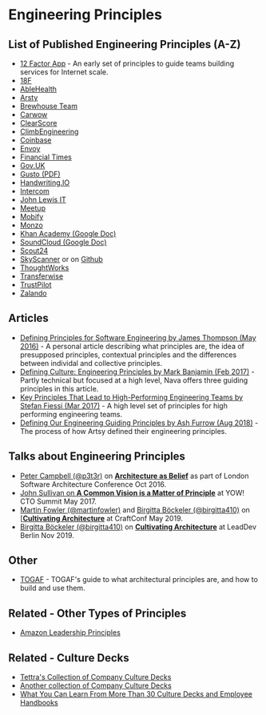 # Engineering Principles

## List of Published Engineering Principles (A-Z)

- [12 Factor App](https://12factor.net/) - An early set of principles to guide teams building services for Internet scale.
- [18F](https://github.com/18F/development-guide)
- [AbleHealth](https://github.com/AbleHealth/team/blob/master/engineering/principles-and-practices.md)
- [Arsty](https://github.com/artsy/README/blob/master/culture/engineering-principles.md)
- [Brewhouse Team](https://github.com/BrewhouseTeam/engineering)
- [Carwow](https://github.com/carwow/engineering_principles)
- [ClearScore](https://medium.com/clearscore/clearscore-engineering-principles-14237efe4910)
- [ClimbEngineering](https://climbcredit.app.box.com/s/p05z4cqmeyxqfp7uqcm4qri6gs2scl6q)
- [Coinbase](https://blog.coinbase.com/what-are-coinbases-engineering-principles-c798da7330c)
- [Envoy](https://github.com/envoy/Engineering/blob/master/principles.md)
- [Financial Times](https://www.ft.com/tech-principles)
- [Gov.UK](https://www.gov.uk/guidance/government-design-principles)
- [Gusto (PDF)](https://app.gusto.com/static/engineering-principles-and-values.pdf)
- [Handwriting.IO](https://github.com/handwritingio/principles)
- [Intercom](https://www.intercom.com/blog/intercom-product-principles/)
- [John Lewis IT](http://engineering-principles.jl-engineering.net/)
- [Meetup](https://medium.com/making-meetup/meetup-architecture-principles-dfbe95887c3)
- [Mobify](https://github.com/mobify/developer-values)
- [Monzo](https://monzo.com/blog/2018/06/29/engineering-principles/)
- [Khan Academy (Google Doc)](https://docs.google.com/document/d/1PW4NYn9pYNam2EuGEsTN9pTgwTfFnT_R9OZLJJICWQU/edit)
- [SoundCloud (Google Doc)](https://docs.google.com/document/d/1XzgSKIFAZQ_eEkkz1OOMdWRDvwlNq0lr53Y2kJVRCL8/edit)
- [Scout24](https://github.com/Scout24/scout24-engineering-values-and-principles)
- [SkyScanner](https://medium.com/@SkyscannerEng/why-engineering-principles-matter-993298f7d792) or on [Github](https://github.com/Skyscanner/engineering-principles)
- [ThoughtWorks](https://www.thoughtworks.com/insights/blog/what-are-our-core-values-and-practices-building-software)
- [Transferwise](https://tech.transferwise.com/product-engineering-principles-transferwise/)
- [TrustPilot](https://github.com/trustpilot/principles)
- [Zalando](https://github.com/zalando/engineering-principles)

## Articles

- [Defining Principles for Software Engineering by James Thompson (May 2016)](https://theplainprogrammer.com/defining-principles-for-software-engineering-e88c069a0446) - A personal article describing what principles are, the idea of presupposed principles, contextual principles and the differences between individal and collective principles.
- [Defining Culture: Engineering Principles by Mark Banjamin (Feb 2017)](https://blog.navapbc.com/defining-engineering-culture-engineering-principles-558d2b4c5950) - Partly technical but focused at a high level, Nava offers three guiding principles in this article.
- [Key Principles That Lead to High-Performing Engineering Teams by Stefan Fiessi (Mar 2017)](https://www.hugeinc.com/articles/key-principles-that-lead-to-high-performing-engineering-teams) - A high level set of principles for high performing engineering teams.
- [Defining Our Engineering Guiding Principles by Ash Furrow (Aug 2018)](https://artsy.github.io/blog/2018/08/22/engineering-guiding-principles/) - The process of how Artsy defined their engineering principles.

## Talks about Engineering Principles

- [Peter Campbell (@p3t3r)](http://twitter.com/p3t3r) on [**Architecture as Belief**](https://www.oreilly.com/library/view/oreilly-software-architecture/9781491958490/video284872.html?) as part of London Software Architecture Conference Oct 2016.
- [John Sullivan on **A Common Vision is a Matter of Principle**](https://www.youtube.com/watch?v=QlYcAvlBr90) at YOW! CTO Summit May 2017.
- [Martin Fowler (@martinfowler)](https://twitter.com/martinfowler) and [Birgitta Böckeler (@birgitta410)](http://twitter.com/birgitta410) on [[**Cultivating Architecture**](https://www.youtube.com/watch?v=MZnrxjw602E) at CraftConf May 2019.
- [Birgitta Böckeler (@birgitta410)](http://twitter.com/birgitta410) on [**Cultivating Architecture**](https://www.youtube.com/watch?v=--t3uk3_rSw) at LeadDev Berlin Nov 2019.

## Other 

- [TOGAF](https://pubs.opengroup.org/architecture/togaf8-doc/arch/chap29.html) - TOGAF's guide to what architectural principles are, and how to build and use them.

## Related - Other Types of Principles

- [Amazon Leadership Principles](https://www.amazon.jobs/en/principles)

## Related - Culture Decks

- [Tettra's Collection of Company Culture Decks](https://tettra.com/article/company-culture-deck/)
- [Another collection of Company Culture Decks](https://medium.com/swlh/the-very-best-company-culture-decks-on-the-web-5a3de60c0bb9)
- [What You Can Learn From More Than 30 Culture Decks and Employee Handbooks](https://academy.nobl.io/the-a-to-z-guide-to-team-handbooks/)